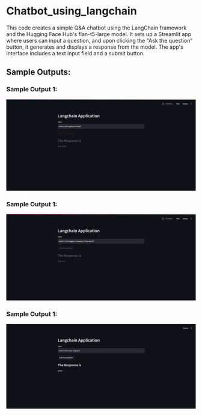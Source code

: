 # Chatbot_using_langchain
This code creates a simple Q&amp;A chatbot using the LangChain framework and the Hugging Face Hub's flan-t5-large model. It sets up a Streamlit app where users can input a question, and upon clicking the "Ask the question" button, it generates and displays a response from the model. The app's interface includes a text input field and a submit button.


## Sample Outputs:
### Sample Output 1:
![Sample Output 1](https://github.com/Himanshu-Atri/Chatbot_using_langchain/blob/main/output-1.png)

### Sample Output 1:
![Sample Output 1](https://github.com/Himanshu-Atri/Chatbot_using_langchain/blob/main/output-2.png)

### Sample Output 1:
![Sample Output 1](https://github.com/Himanshu-Atri/Chatbot_using_langchain/blob/main/output-3.png)
